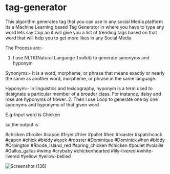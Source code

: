 # tag-generator
This algorithm generates tag that you can use in any social Media platform <br>
Its  a Machine Learning based Tag Generator in where you have to type any word lets say Cup an it will give you a list of trending tags based on that word that will help you to get more likes in any Social Media 

The Process are:-
1. I use NLTK(Natural Langauge Toolkit) to generate synonyms and hyponym

Synonyms:- It is a word, morpheme, or phrase that means exactly or nearly the same as another word, morpheme, or phrase in the same language.

Hyponym:- In linguistics and lexicography, hyponym is a term used to designate a particular member of a broader class. For instance, daisy and rose are hyponyms of flower.
2. Then i use Loop to generate one by one synonyms and hyponyms of that given word 

E.g-Input word is Chicken

so,the output is

#chicken
#broiler
#capon
#fryer
#frier
#pullet
#hen
#roaster
#spatchcock
#capon
#chick
#biddy
#cock
#rooster
#Dominique
#Dominick
#hen
#biddy
#Orpington
#Rhode_Island_red
#spring_chicken
#chicken
#poulet
#volaille
#Gallus_gallus
#wimp
#crybaby
#chickenhearted
#lily-livered
#white-livered
#yellow
#yellow-bellied

![Screenshot (136)](https://user-images.githubusercontent.com/44479743/89049717-48892700-d36f-11ea-8ca7-4558b8ad905a.png)
